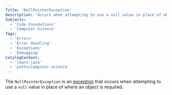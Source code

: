 ```yaml
---
Title: 'NullPointerException'
Description: 'Occurs when attempting to use a null value in place of where an object is required.'
Subjects:
  - 'Code Foundations'
  - 'Computer Science'
Tags:
  - 'Errors'
  - 'Error Handling'
  - 'Exceptions'
  - 'Debugging'
CatalogContent:
  - 'learn-java'
  - 'paths/computer-science'
---
```


The `NullPointerException` is an [exception](https://www.codecademy.com/resources/docs/general/error) that occurs when attempting to use a `null` value in place of where an object is required.
